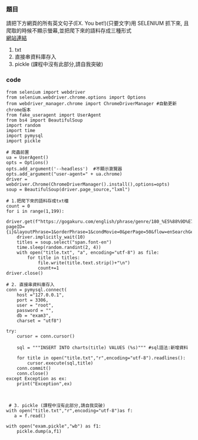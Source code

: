 ### 題目
請把下方網頁的所有英文句子(EX. You bet!)(只要文字)用 SELENIUM 抓下來,
且爬取的時候不顯示螢幕,並把爬下來的語料存成三種形式<br>
[網站連結](https://gogakuru.com/english/phrase/genre/180_%E5%88%9D%E7%B4%9A%E3%83%AC%E3%83%99%E3%83%AB.html?layoutPhrase=1&orderPhrase=1&condMovie=0&flow=enSearchGenre&condGenre=180&perPage=50)<br>
1. txt
2. 直接串資料庫存入
3. pickle (課程中沒有此部分,請自我突破)

### code
```
from selenium import webdriver
from selenium.webdriver.chrome.options import Options
from webdriver_manager.chrome import ChromeDriverManager #自動更新chrome版本
from fake_useragent import UserAgent
from bs4 import BeautifulSoup
import random
import time
import pymysql
import pickle

# 爬蟲前置
ua = UserAgent()
opts = Options()
opts.add_argument('--headless')  #不顯示瀏覽器
opts.add_argument("user-agent=" + ua.chrome)
driver = webdriver.Chrome(ChromeDriverManager().install(),options=opts)
soup = BeautifulSoup(driver.page_source,"lxml")

# 1.把爬下來的語料存成txt檔
count = 0
for i in range(1,199):
    driver.get(f"https://gogakuru.com/english/phrase/genre/180_%E5%88%9D%E7%B4%9A%E3%83%AC%E3%83%99%E3%83%AB.html?pageID={i}&layoutPhrase=1&orderPhrase=1&condMovie=0&perPage=50&flow=enSearchGenre&condGenre=180")
    driver.implicitly_wait(10)
    titles = soup.select("span.font-en")
    time.sleep(random.randint(2, 4))
    with open("title.txt", "a", encoding="utf-8") as file:
        for title in titles:
            file.write(title.text.strip()+"\n")
            count+=1
driver.close()

# 2. 直接串資料庫存入
conn = pymysql.connect(
    host ="127.0.0.1",
    port = 3306,
    user = "root",
    password = "",
    db = "exam3",
    charset = "utf8")

try:
    cursor = conn.cursor()

    sql = """INSERT INTO charts(title) VALUES (%s)""" #sql語法:新增資料

    for title in open("title.txt","r",encoding="utf-8").readlines():
        cursor.execute(sql,title)
    conn.commit()
    conn.close()
except Exception as ex:
    print("Exception",ex)



 # 3. pickle (課程中沒有此部分,請自我突破)
with open("title.txt","r",encoding="utf-8")as f:
   a = f.read()

with open("exam.pickle","wb") as f1:
    pickle.dump(a,f1)
```
